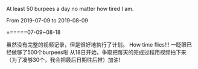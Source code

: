 At least 50 burpees a day no matter how tired I am.

From 2019-07-09 to 2019-08-09

======07-09~08-18 

虽然没有完整的视频记录，但是很好地执行了计划。
How time flies!!! 一眨眼已经做够了500个burpees啦
从18日开始，争取把每天的完成过程用视频拍下来
（为了凑够30个，我会把最后日期往后推）加油!
